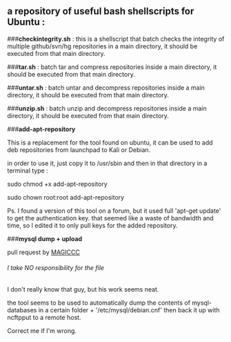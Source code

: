 ## a repository of useful bash shellscripts for Ubuntu :

###**checkintegrity.sh** : 
this is a shellscript that batch checks the integrity of multiple github/svn/hg repositories in a main directory, it should be executed from that main directory.

###**tar.sh** : 
batch tar and compress repositories inside a main directory, it should be executed from that main directory.

###**untar.sh** : 
batch untar and decompress repositories inside a main directory, it should be executed from that main directory.

###**unzip.sh** : 
batch unzip and decompress repositories inside a main directory, it should be executed from that main directory.

###**add-apt-repository**

This is a replacement for the tool found on ubuntu, it can be used to add deb repositories from launchpad to Kali or Debian.

in order to use it, just copy it to /usr/sbin and then in that directory in a terminal type :

sudo chmod +x add-apt-repository

sudo chown root:root add-apt-repository

Ps. I found a version of this tool on a forum, but it used full 'apt-get update' to get the authentication key. that seemed like a waste of bandwidth and time, so I edited it to only pull keys for the added repository.

###**mysql dump + upload**

pull request by [MAGICCC](https://github.com/MAGICCC)

###### I take NO responsibility for the file

I don't really know that guy, but his work seems neat.

the tool seems to be used to automatically dump the contents of mysql-databases in a certain folder + '/etc/mysql/debian.cnf' then back it up with ncftpput to a remote host.

Correct me if I'm wrong.
